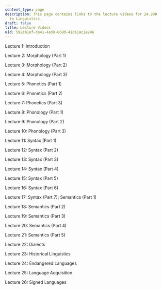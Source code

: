 ```yaml
---
content_type: page
description: This page contains links to the lecture videos for 24.900 Introduction
  to Linguistics.
draft: false
title: Lecture Videos
uid: 592eb1af-de41-4ad8-868d-41de1ac2e246
---
```

Lecture 1: Introduction

Lecture 2: Morphology (Part 1)

Lecture 3: Morphology (Part 2)

Lecture 4: Morphology (Part 3)

Lecture 5: Phonetics (Part 1)

Lecture 6: Phonetics (Part 2)

Lecture 7: Phonetics (Part 3)

Lecture 8: Phonology (Part 1)

Lecture 9: Phonology (Part 2)

Lecture 10: Phonology (Part 3)

Lecture 11: Syntax (Part 1)

Lecture 12: Syntax (Part 2)

Lecture 13: Syntax (Part 3)

Lecture 14: Syntax (Part 4)

Lecture 15: Syntax (Part 5)

Lecture 16: Syntax (Part 6)

Lecture 17: Syntax (Part 7); Semantics (Part 1)

Lecture 18: Semantics (Part 2)

Lecture 19: Semantics (Part 3)

Lecture 20: Semantics (Part 4)

Lecture 21: Semantics (Part 5)

Lecture 22: Dialects

Lecture 23: Historical Linguistics

Lecture 24: Endangered Languages

Lecture 25: Language Acquisition

Lecture 26: Signed Languages